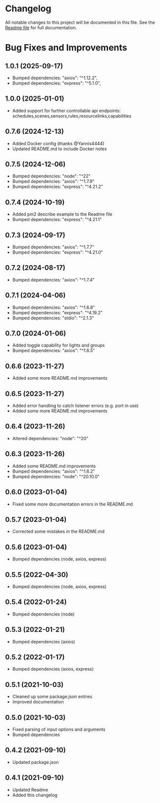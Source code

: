 # Changelog
All notable changes to this project will be documented in this file.
See the [Readme file](https://github.com/jsiegenthaler/hueget/blob/master/README.md) for full documentation.

# Bug Fixes and Improvements

## 1.0.1 (2025-09-17)
* Bumped dependencies: "axios": "^1.12.2",
* Bumped dependencies: "express": "^5.1.0",

## 1.0.0 (2025-01-01)
* Added support for further controllable api endpoints: schedules,scenes,sensors,rules,resourcelinks,capabilities


## 0.7.6 (2024-12-13)
* Added Docker config (thanks @Yannis4444)
* Updated README.md to include Docker notes

## 0.7.5 (2024-12-06)
* Bumped dependencies: "node": "^22"
* Bumped dependencies: "axios": "^1.7.9"
* Bumped dependencies: "express": "^4.21.2"

## 0.7.4 (2024-10-19)
* Added pm2 describe example to the Readme file
* Bumped dependencies: "express": "^4.21.1"

## 0.7.3 (2024-09-17)
* Bumped dependencies: "axios": "^1.7.7"
* Bumped dependencies: "express": "^4.21.0"

## 0.7.2 (2024-08-17)
* Bumped dependencies: "axios": "^1.7.4"

## 0.7.1 (2024-04-06)
* Bumped dependencies: "axios": "^1.6.8"
* Bumped dependencies: "express": "^4.19.2"
* Bumped dependencies: "stdio": "^2.1.3"

## 0.7.0 (2024-01-06)
* Added toggle capability for lights and groups
* Bumped dependencies: "axios": "^1.6.5"

## 0.6.6 (2023-11-27)
* Added some more README.md improvements

## 0.6.5 (2023-11-27)
* Added error handling to catch listener errors (e.g. port in use)
* Added some more README.md improvements

## 0.6.4 (2023-11-26)
* Altered dependencies: "node": "^20"

## 0.6.3 (2023-11-26)
* Added some README.md improvements
* Bumped dependencies: "axios": "^1.6.2"
* Bumped dependencies: "node": "^20.10.0"

## 0.6.0 (2023-01-04)
* Fixed some more documentation errors in the README.md

## 0.5.7 (2023-01-04)
* Corrected some mistakes in the README.md

## 0.5.6 (2023-01-04)
* Bumped dependencies (node, axios, express)

## 0.5.5 (2022-04-30)
* Bumped dependencies (node, axios, express)

## 0.5.4 (2022-01-24)
* Bumped dependencies (node)

## 0.5.3 (2022-01-21)
* Bumped dependencies (axios)

## 0.5.2 (2022-01-17)
* Bumped dependencies (axios, express)

## 0.5.1 (2021-10-03)
* Cleaned up some package.json entries
* Improved documentation

## 0.5.0 (2021-10-03)
* Fixed parsing of input options and arguments
* Bumped dependencies

## 0.4.2 (2021-09-10)
* Updated package.json

## 0.4.1 (2021-09-10)
* Updated Readme
* Added this changelog
